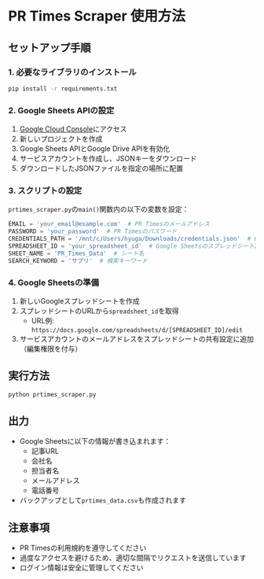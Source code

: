 # PR Times Scraper 使用方法

## セットアップ手順

### 1. 必要なライブラリのインストール
```bash
pip install -r requirements.txt
```

### 2. Google Sheets APIの設定
1. [Google Cloud Console](https://console.cloud.google.com/)にアクセス
2. 新しいプロジェクトを作成
3. Google Sheets APIとGoogle Drive APIを有効化
4. サービスアカウントを作成し、JSONキーをダウンロード
5. ダウンロードしたJSONファイルを指定の場所に配置

### 3. スクリプトの設定
`prtimes_scraper.py`の`main()`関数内の以下の変数を設定：

```python
EMAIL = 'your_email@example.com'  # PR Timesのメールアドレス
PASSWORD = 'your_password'  # PR Timesのパスワード
CREDENTIALS_PATH = '/mnt/c/Users/hyuga/Downloads/credentials.json'  # Google認証情報
SPREADSHEET_ID = 'your_spreadsheet_id'  # Google SheetsのスプレッドシートID
SHEET_NAME = 'PR_Times_Data'  # シート名
SEARCH_KEYWORD = 'サプリ'  # 検索キーワード
```

### 4. Google Sheetsの準備
1. 新しいGoogleスプレッドシートを作成
2. スプレッドシートのURLから`spreadsheet_id`を取得
   - URL例: `https://docs.google.com/spreadsheets/d/[SPREADSHEET_ID]/edit`
3. サービスアカウントのメールアドレスをスプレッドシートの共有設定に追加（編集権限を付与）

## 実行方法
```bash
python prtimes_scraper.py
```

## 出力
- Google Sheetsに以下の情報が書き込まれます：
  - 記事URL
  - 会社名
  - 担当者名
  - メールアドレス
  - 電話番号
- バックアップとして`prtimes_data.csv`も作成されます

## 注意事項
- PR Timesの利用規約を遵守してください
- 過度なアクセスを避けるため、適切な間隔でリクエストを送信しています
- ログイン情報は安全に管理してください